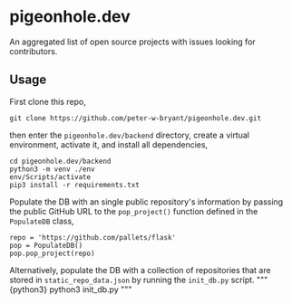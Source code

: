 # pigeonhole.dev
An aggregated list of open source projects with issues looking for contributors.

## Usage
First clone this repo,
```{bash}
git clone https://github.com/peter-w-bryant/pigeonhole.dev.git
```
then enter the `pigeonhole.dev/backend` directory, create a virtual environment, activate it, and install all dependencies,
```{bash}
cd pigeonhole.dev/backend
python3 -m venv ./env
env/Scripts/activate
pip3 install -r requirements.txt
```
Populate the DB with an single public repository's information by passing the public GitHub URL to the `pop_project()` function defined in the `PopulateDB` class,
```{python3}
repo = 'https://github.com/pallets/flask'
pop = PopulateDB()
pop.pop_project(repo)
```
Alternatively, populate the DB with a collection of repositories that are stored in `static_repo_data.json` by running the `init_db.py` script.
"""{python3}
python3 init_db.py
"""
